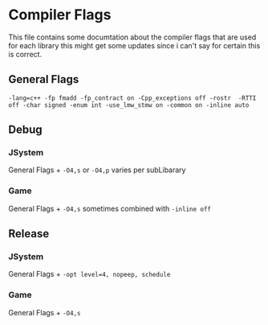 # Compiler Flags
This file contains some documtation about the compiler flags that are used for each library this might get some updates since i can't say for certain this is correct.
## General Flags
`-lang=c++ -fp fmadd -fp_contract on -Cpp_exceptions off -rostr  -RTTI off -char signed -enum int -use_lmw_stmw on -common on -inline auto`

## Debug
### JSystem
General Flags + `-O4,s` or `-O4,p` varies per subLibarary
### Game
General Flags + `-O4,s` sometimes combined with `-inline off`

## Release
### JSystem
General Flags + `-opt level=4, nopeep, schedule`
### Game
General Flags + `-O4,s`